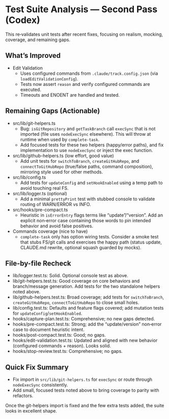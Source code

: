 # Test Suite Analysis — Second Pass (Codex)

This re‑validates unit tests after recent fixes, focusing on realism, mocking, coverage, and remaining gaps.

## What’s Improved
- Edit Validation
  - Uses configured commands from `.claude/track.config.json` (via `loadEditValidationConfig`).
  - Tests now assert `reason` and verify configured commands are executed.
  - Timeouts and ENOENT are handled and tested.

## Remaining Gaps (Actionable)
- src/lib/git-helpers.ts
  - Bug: `isGitRepository` and `getTaskBranch` call `execSync` that is not imported (file uses `nodeExecSync` elsewhere). This will throw at runtime when used by `complete-task`.
  - Add focused tests for these two helpers (happy/error paths), and fix implementation to use `nodeExecSync` or inject the exec function.
- src/lib/github-helpers.ts (low effort, good value)
  - Add unit tests for `switchToBranch`, `createGitHubRepo`, and `connectToGitHubRepo` (true/false paths, command composition), mirroring style used for other methods.
- src/lib/config.ts
  - Add tests for `updateConfig` and `setHookEnabled` using a temp path to avoid touching real FS.
- src/lib/logger.ts (optional)
  - Add a minimal `prettyPrint` test with stubbed console to validate routing of WARN/ERROR vs INFO.
- src/hooks/pre-compact.ts
  - Heuristic in `isErrorEntry` flags terms like “update”/“version”. Add an explicit non‑error case containing those words to pin intended behavior and avoid false positives.
- Commands coverage (nice to have)
  - `complete-task` only has option wiring tests. Consider a smoke test that stubs FS/git calls and exercises the happy path (status update, CLAUDE.md rewrite, optional squash guarded by mocks).

## File-by-file Recheck
- lib/logger.test.ts: Solid. Optional console test as above.
- lib/git-helpers.test.ts: Good coverage on core behaviors and branch/message generation. Add tests for the two standalone helpers noted above.
- lib/github-helpers.test.ts: Broad coverage; add tests for `switchToBranch`, `createGitHubRepo`, `connectToGitHubRepo` to close small holes.
- lib/config.test.ts: Defaults and feature flags covered; add mutation tests for `updateConfig`/`setHookEnabled`.
- hooks/capture-plan.test.ts: Comprehensive; no new gaps detected.
- hooks/pre-compact.test.ts: Strong; add the “update/version” non‑error case to document heuristic intent.
- hooks/post-compact.test.ts: Good; no gaps.
- hooks/edit-validation.test.ts: Updated and aligned with new behavior (configured commands + reason). Looks solid.
- hooks/stop-review.test.ts: Comprehensive; no gaps.

## Quick Fix Summary
- Fix import in `src/lib/git-helpers.ts` for `execSync` or route through `nodeExecSync` consistently.
- Add small, focused tests noted above to bring coverage to parity with refactors.

Once the git-helpers import is fixed and the few extra tests added, the suite looks in excellent shape.
